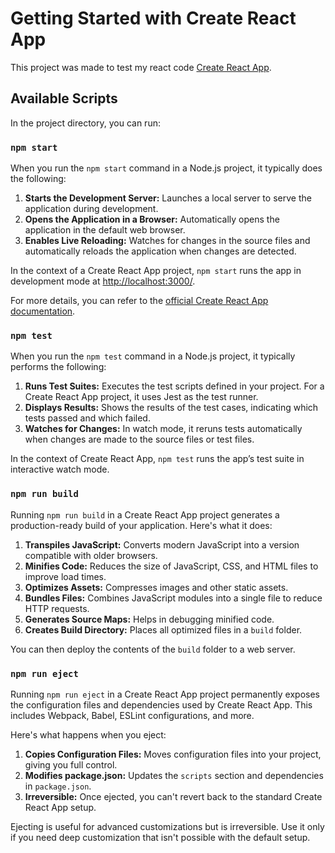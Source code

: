 # Getting Started with Create React App

This project was made to test my react code
[Create React App](https://github.com/facebook/create-react-app).

## Available Scripts

In the project directory, you can run:

### `npm start`

When you run the `npm start` command in a Node.js project, it typically does the following:

1. **Starts the Development Server:** Launches a local server to serve the application during development.
2. **Opens the Application in a Browser:** Automatically opens the application in the default web browser.
3. **Enables Live Reloading:** Watches for changes in the source files and automatically reloads the application when changes are detected.

In the context of a Create React App project, `npm start` runs the app in development mode at [http://localhost:3000/](http://localhost:3000/).

For more details, you can refer to the [official Create React App documentation](https://create-react-app.dev/docs/getting-started).

### `npm test`
When you run the `npm test` command in a Node.js project, it typically performs the following:

1. **Runs Test Suites:** Executes the test scripts defined in your project. For a Create React App project, it uses Jest as the test runner.
2. **Displays Results:** Shows the results of the test cases, indicating which tests passed and which failed.
3. **Watches for Changes:** In watch mode, it reruns tests automatically when changes are made to the source files or test files.

In the context of Create React App, `npm test` runs the app’s test suite in interactive watch mode.

### `npm run build`
Running `npm run build` in a Create React App project generates a production-ready build of your application. Here's what it does:

1. **Transpiles JavaScript:** Converts modern JavaScript into a version compatible with older browsers.
2. **Minifies Code:** Reduces the size of JavaScript, CSS, and HTML files to improve load times.
3. **Optimizes Assets:** Compresses images and other static assets.
4. **Bundles Files:** Combines JavaScript modules into a single file to reduce HTTP requests.
5. **Generates Source Maps:** Helps in debugging minified code.
6. **Creates Build Directory:** Places all optimized files in a `build` folder.

You can then deploy the contents of the `build` folder to a web server.

### `npm run eject`

Running `npm run eject` in a Create React App project permanently exposes the configuration files and dependencies used by Create React App. This includes Webpack, Babel, ESLint configurations, and more.

Here's what happens when you eject:

1. **Copies Configuration Files:** Moves configuration files into your project, giving you full control.
2. **Modifies package.json:** Updates the `scripts` section and dependencies in `package.json`.
3. **Irreversible:** Once ejected, you can't revert back to the standard Create React App setup.

Ejecting is useful for advanced customizations but is irreversible. Use it only if you need deep customization that isn't possible with the default setup.

